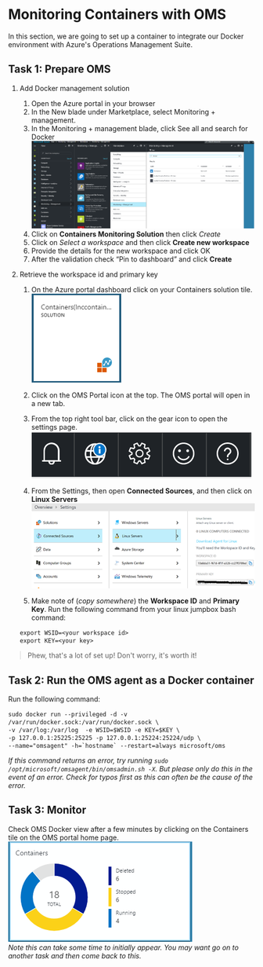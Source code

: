 # Monitoring Containers with OMS
In this section, we are going to set up a container to integrate our Docker environment with Azure's Operations Management Suite.

## Task 1: Prepare OMS
1. Add Docker management solution
    1. Open the Azure portal in your browser
    2. In the New blade under Marketplace, select Monitoring + management.
    3. In the Monitoring + management blade, click See all and search for Docker<br>
    ![portal](portaloms.png)
    4. Click on **Containers Monitoring Solution** then click *Create*
    5. Click on _Select a workspace_ and then click **Create new workspace**
    6. Provide the details for the new workspace and click OK
    7. After the validation check “Pin to dashboard” and click **Create**

2. Retrieve the workspace id and primary key
    1. On the Azure portal dashboard click on your Containers solution tile.<br>
    ![tile](tile.PNG)
    2. Click on the OMS Portal icon at the top.  The OMS portal will open in a new tab.
    3. From the top right tool bar, click on the gear icon to open the settings page.
    ![omstoolbar](omstoolbar.png)<br>
     
    4. From the Settings, then open **Connected Sources**, and then click on **Linux Servers**<br>
        ![connectedsources](connectedsources.png)<br>
    5. Make note of (_copy somewhere_) the **Workspace ID** and **Primary Key**.  Run the following command from your linux jumpbox bash command:
    ```
    export WSID=<your workspace id>
    export KEY=<your key>
    ```

> Phew, that's a lot of set up!  Don't worry, it's worth it!<br>

## Task 2: Run the OMS agent as a Docker container

Run the following command:

```
sudo docker run --privileged -d -v /var/run/docker.sock:/var/run/docker.sock \
-v /var/log:/var/log  -e WSID=$WSID -e KEY=$KEY \
-p 127.0.0.1:25225:25225 -p 127.0.0.1:25224:25224/udp \
--name="omsagent" -h=`hostname` --restart=always microsoft/oms
```
_If this command returns an error, try running `sudo /opt/microsoft/omsagent/bin/omsadmin.sh -X`.  But please only do this in the event of an error.  Check for typos first as this can often be the cause of the error._

## Task 3: Monitor
Check OMS Docker view after a few minutes by clicking on the Containers tile on the OMS portal home page.<br>
![omscontainerstile](containerstile.png)<br>  _Note this can take some time to initially appear.  You may want go on to another task and then come back to this._


